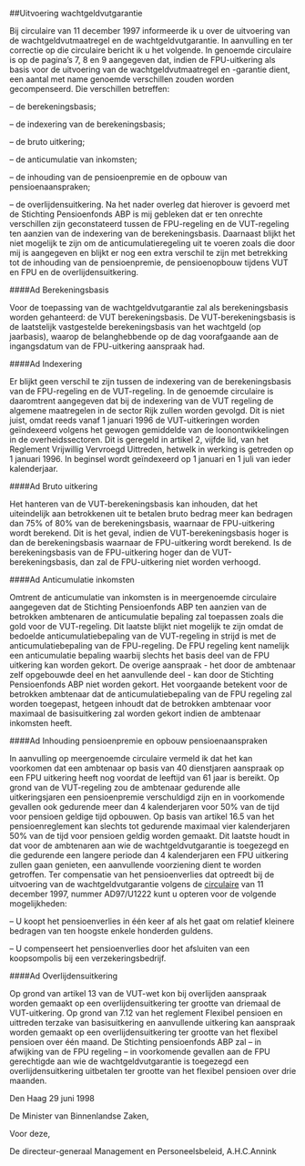 <meta http-equiv='Content-Type' content='text/html; charset=utf-8' />

##Uitvoering wachtgeldvutgarantie

Bij circulaire van 11 december 1997 informeerde ik u over de uitvoering van de wachtgeldvutmaatregel en de wachtgeldvutgarantie. In aanvulling en ter correctie op die circulaire bericht ik u het volgende. In genoemde circulaire is op de pagina’s 7, 8 en 9 aangegeven dat, indien de FPU-uitkering als basis voor de uitvoering van de wachtgeldvutmaatregel en -garantie dient, een aantal met name genoemde verschillen zouden worden gecompenseerd. Die verschillen betreffen: 

– de berekeningsbasis;  

– de indexering van de berekeningsbasis;  

– de bruto uitkering;  

– de anticumulatie van inkomsten;  

– de inhouding van de pensioenpremie en de opbouw van pensioenaanspraken;  

– de overlijdensuitkering.   Na het nader overleg dat hierover is gevoerd met de Stichting Pensioenfonds ABP is mij gebleken dat er ten onrechte verschillen zijn geconstateerd tussen de FPU-regeling en de VUT-regeling ten aanzien van de indexering van de berekeningsbasis. Daarnaast blijkt het niet mogelijk te zijn om de anticumulatieregeling uit te voeren zoals die door mij is aangegeven en blijkt er nog een extra verschil te zijn met betrekking tot de inhouding van de pensioenpremie, de pensioenopbouw tijdens VUT en FPU en de overlijdensuitkering.   

####Ad Berekeningsbasis

Voor de toepassing van de wachtgeldvutgarantie zal als berekeningsbasis worden gehanteerd: de VUT berekeningsbasis. De VUT-berekeningsbasis is de laatstelijk vastgestelde berekeningsbasis van het wachtgeld (op jaarbasis), waarop de belanghebbende op de dag voorafgaande aan de ingangsdatum van de FPU-uitkering aanspraak had.    

####Ad Indexering

Er blijkt geen verschil te zijn tussen de indexering van de berekeningsbasis van de FPU-regeling en de VUT-regeling. In de genoemde circulaire is daaromtrent aangegeven dat bij de indexering van de VUT regeling de algemene maatregelen in de sector Rijk zullen worden gevolgd. Dit is niet juist, omdat reeds vanaf 1 januari 1996 de VUT-uitkeringen worden geïndexeerd volgens het gewogen gemiddelde van de loonontwikkelingen in de overheidssectoren. Dit is geregeld in artikel 2, vijfde lid, van het Reglement Vrijwillig Vervroegd Uittreden, hetwelk in werking is getreden op 1 januari 1996. In beginsel wordt geïndexeerd op 1 januari en 1 juli van ieder kalenderjaar.    

####Ad Bruto uitkering

Het hanteren van de VUT-berekeningsbasis kan inhouden, dat het uiteindelijk aan betrokkenen uit te betalen bruto bedrag meer kan bedragen dan 75% of 80% van de berekeningsbasis, waarnaar de FPU-uitkering wordt berekend. Dit is het geval, indien de VUT-berekeningsbasis hoger is dan de berekeningsbasis waarnaar de FPU-uitkering wordt berekend. Is de berekeningsbasis van de FPU-uitkering hoger dan de VUT-berekeningsbasis, dan zal de FPU-uitkering niet worden verhoogd.    

####Ad Anticumulatie inkomsten

Omtrent de anticumulatie van inkomsten is in meergenoemde circulaire aangegeven dat de Stichting Pensioenfonds ABP ten aanzien van de betrokken ambtenaren de anticumulatie bepaling zal toepassen zoals die gold voor de VUT-regeling. Dit laatste blijkt niet mogelijk te zijn omdat de bedoelde anticumulatiebepaling van de VUT-regeling in strijd is met de anticumulatiebepaling van de FPU-regeling. De FPU regeling kent namelijk een anticumulatie bepaling waarbij slechts het basis deel van de FPU uitkering kan worden gekort. De overige aanspraak - het door de ambtenaar zelf opgebouwde deel en het aanvullende deel - kan door de Stichting Pensioenfonds ABP niet worden gekort. Het voorgaande betekent voor de betrokken ambtenaar dat de anticumulatiebepaling van de FPU regeling zal worden toegepast, hetgeen inhoudt dat de betrokken ambtenaar voor maximaal de basisuitkering zal worden gekort indien de ambtenaar inkomsten heeft.    

####Ad Inhouding pensioenpremie en opbouw pensioenaanspraken

In aanvulling op meergenoemde circulaire vermeld ik dat het kan voorkomen dat een ambtenaar op basis van 40 dienstjaren aanspraak op een FPU uitkering heeft nog voordat de leeftijd van 61 jaar is bereikt. Op grond van de VUT-regeling zou de ambtenaar gedurende alle uitkeringsjaren een pensioenpremie verschuldigd zijn en in voorkomende gevallen ook gedurende meer dan 4 kalenderjaren voor 50% van de tijd voor pensioen geldige tijd opbouwen. Op basis van artikel 16.5 van het pensioenreglement kan slechts tot gedurende maximaal vier kalenderjaren 50% van de tijd voor pensioen geldig worden gemaakt. Dit laatste houdt in dat voor de ambtenaren aan wie de wachtgeldvutgarantie is toegezegd en die gedurende een langere periode dan 4 kalenderjaren een FPU uitkering zullen gaan genieten, een aanvullende voorziening dient te worden getroffen. Ter compensatie van het pensioenverlies dat optreedt bij de uitvoering van de wachtgeldvutgarantie volgens de [circulaire](../../../../circulaire/uitvoering/wachtgeldvutmaatregel/en/wachtgeldvutgarantie/BWBR0009122/README.md) van 11 december 1997, nummer AD97/U1222 kunt u opteren voor de volgende mogelijkheden: 

– U koopt het pensioenverlies in één keer af als het gaat om relatief kleinere bedragen van ten hoogste enkele honderden guldens.  

– U compenseert het pensioenverlies door het afsluiten van een koopsompolis bij een verzekeringsbedrijf.      

####Ad Overlijdensuitkering

Op grond van artikel 13 van de VUT-wet kon bij overlijden aanspraak worden gemaakt op een overlijdensuitkering ter grootte van driemaal de VUT-uitkering. Op grond van 7.12 van het reglement Flexibel pensioen en uittreden terzake van basisuitkering en aanvullende uitkering kan aanspraak worden gemaakt op een overlijdensuitkering ter grootte van het flexibel pensioen over één maand. De Stichting pensioenfonds ABP zal – in afwijking van de FPU regeling – in voorkomende gevallen aan de FPU gerechtigde aan wie de wachtgeldvutgarantie is toegezegd een overlijdensuitkering uitbetalen ter grootte van het flexibel pensioen over drie maanden.      

Den Haag 
29 juni 1998    

De 
Minister van Binnenlandse Zaken, 

Voor deze,  

De 
directeur-generaal Management en Personeelsbeleid, 
A.H.C.Annink    
